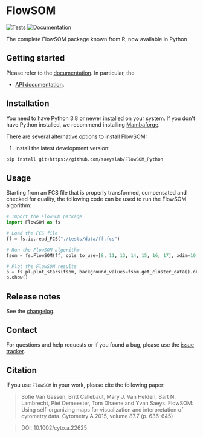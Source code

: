 # FlowSOM

[![Tests][badge-tests]][link-tests]
[![Documentation][badge-docs]][link-docs]

[badge-tests]: https://img.shields.io/github/actions/workflow/status/artuurC/FlowSOM/test.yaml?branch=main
[link-tests]: https://github.com/artuurC/FlowSOM/actions/workflows/test.yml
[badge-docs]: https://img.shields.io/readthedocs/FlowSOM

The complete FlowSOM package known from R, now available in Python

## Getting started

Please refer to the [documentation][link-docs]. In particular, the

-   [API documentation][link-api].

## Installation

You need to have Python 3.8 or newer installed on your system. If you don't have
Python installed, we recommend installing [Mambaforge](https://github.com/conda-forge/miniforge#mambaforge).

There are several alternative options to install FlowSOM:

<!--
1) Install the latest release of `FlowSOM` from `PyPI <https://pypi.org/project/FlowSOM/>`_:

```bash
pip install FlowSOM
```
-->

1. Install the latest development version:

```bash
pip install git+https://github.com/saeyslab/FlowSOM_Python
```

## Usage
Starting from an FCS file that is properly transformed, compensated and checked for quality, the following code can be used to run the FlowSOM algorithm:

```python
# Import the FlowSOM package
import FlowSOM as fs

# Load the FCS file
ff = fs.io.read_FCS("./tests/data/ff.fcs")

# Run the FlowSOM algorithm
fsom = fs.FlowSOM(ff, cols_to_use=[8, 11, 13, 14, 15, 16, 17], xdim=10, ydim=10, n_clus=10)

# Plot the FlowSOM results
p = fs.pl.plot_stars(fsom, background_values=fsom.get_cluster_data().obs.metaclustering)
p.show()
```

## Release notes

See the [changelog][changelog].

## Contact

For questions and help requests or if you found a bug, please use the [issue tracker][issue-tracker].

## Citation
If you use `FlowSOM` in your work, please cite the following paper:

> Sofie Van Gassen, Britt Callebaut, Mary J. Van Helden, Bart N. Lambrecht, Piet Demeester, Tom Dhaene and Yvan Saeys. FlowSOM: Using self-organizing maps for visualization and interpretation of cytometry data. Cytometry A 2015, volume 87.7 (p. 636-645)

> DOI: 10.1002/cyto.a.22625

[issue-tracker]: https://github.com/artuurC/FlowSOM/issues
[changelog]: https://FlowSOM.readthedocs.io/latest/changelog.html
[link-docs]: https://FlowSOM.readthedocs.io
[link-api]: https://FlowSOM.readthedocs.io/latest/api.html
